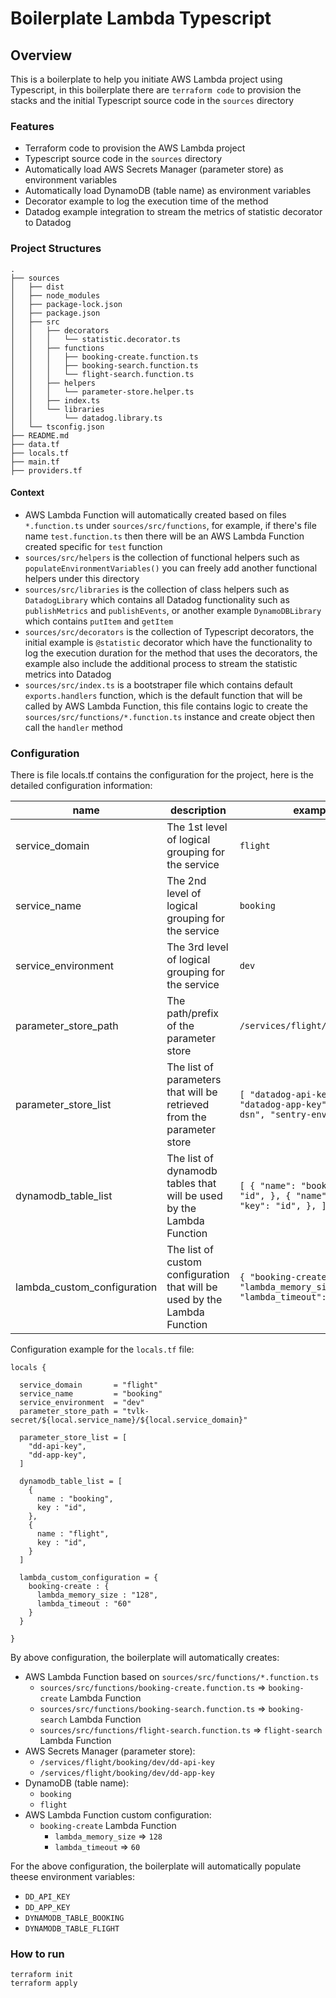 # Boilerplate Lambda Typescript

## Overview

This is a boilerplate to help you initiate AWS Lambda project using Typescript, in this boilerplate there are `terraform code` to provision the stacks and the initial Typescript source code in the `sources` directory

### Features

- Terraform code to provision the AWS Lambda project
- Typescript source code in the `sources` directory
- Automatically load AWS Secrets Manager (parameter store) as environment variables
- Automatically load DynamoDB (table name) as environment variables
- Decorator example to log the execution time of the method
- Datadog example integration to stream the metrics of statistic decorator to Datadog

### Project Structures

```
.
├── sources
│   ├── dist
│   ├── node_modules
│   ├── package-lock.json
│   ├── package.json
│   ├── src
│   │   ├── decorators
│   │   │   └── statistic.decorator.ts
│   │   ├── functions
│   │   │   ├── booking-create.function.ts
│   │   │   ├── booking-search.function.ts
│   │   │   └── flight-search.function.ts
│   │   ├── helpers
│   │   │   └── parameter-store.helper.ts
│   │   ├── index.ts
│   │   └── libraries
│   │       └── datadog.library.ts
│   └── tsconfig.json
├── README.md
├── data.tf
├── locals.tf
├── main.tf
├── providers.tf
```

#### Context

- AWS Lambda Function will automatically created based on files `*.function.ts` under `sources/src/functions`, for example, if there's file name `test.function.ts` then there will be an AWS Lambda Function created specific for `test` function
- `sources/src/helpers` is the collection of functional helpers such as `populateEnvironmentVariables()` you can freely add another functional helpers under this directory
- `sources/src/libraries` is the collection of class helpers such as `DatadogLibrary` which contains all Datadog functionality such as `publishMetrics` and `publishEvents`, or another example `DynamoDBLibrary` which contains `putItem` and `getItem`
- `sources/src/decorators` is the collection of Typescript decorators, the initial example is `@statistic` decorator which have the functionality to log the execution duration for the method that uses the decorators, the example also include the additional process to stream the statistic metrics into Datadog
- `sources/src/index.ts` is a bootstraper file which contains default `exports.handlers` function, which is the default function that will be called by AWS Lambda Function, this file contains logic to create the `sources/src/functions/*.function.ts` instance and create object then call the `handler` method

### Configuration

There is file locals.tf contains the configuration for the project, here is the detailed configuration information:

| name                        | description                                                               | example                                                                                                 |
| --------------------------- | ------------------------------------------------------------------------- | ------------------------------------------------------------------------------------------------------- |
| service_domain              | The 1st level of logical grouping for the service                         | `flight`                                                                                                |
| service_name                | The 2nd level of logical grouping for the service                         | `booking`                                                                                               |
| service_environment         | The 3rd level of logical grouping for the service                         | `dev`                                                                                                   |
| parameter_store_path        | The path/prefix of the parameter store                                    | `/services/flight/booking/dev/`                                                                         |
| parameter_store_list        | The list of parameters that will be retrieved from the parameter store    | `[ "datadog-api-key", "datadog-app-key", "sentry-dsn", "sentry-environment", ]`                         |
| dynamodb_table_list         | The list of dynamodb tables that will be used by the Lambda Function      | `[ { "name": "booking", "key": "id", }, { "name": "flight", "key": "id", }, ]` |
| lambda_custom_configuration | The list of custom configuration that will be used by the Lambda Function | `{ "booking-create": { "lambda_memory_size": "1024", "lambda_timeout": "300", } }`                         |

Configuration example for the `locals.tf` file:

```
locals {

  service_domain       = "flight"
  service_name         = "booking"
  service_environment  = "dev"
  parameter_store_path = "tvlk-secret/${local.service_name}/${local.service_domain}"

  parameter_store_list = [
    "dd-api-key",
    "dd-app-key",
  ]

  dynamodb_table_list = [
    {
      name : "booking",
      key : "id",
    },
    {
      name : "flight",
      key : "id",
    }
  ]

  lambda_custom_configuration = {
    booking-create : {
      lambda_memory_size : "128",
      lambda_timeout : "60"
    }
  }

}
```

By above configuration, the boilerplate will automatically creates:
- AWS Lambda Function based on `sources/src/functions/*.function.ts`
    - `sources/src/functions/booking-create.function.ts` => `booking-create` Lambda Function
    - `sources/src/functions/booking-search.function.ts` => `booking-search` Lambda Function
    - `sources/src/functions/flight-search.function.ts` => `flight-search` Lambda Function
- AWS Secrets Manager (parameter store):
    - `/services/flight/booking/dev/dd-api-key`
    - `/services/flight/booking/dev/dd-app-key`
- DynamoDB (table name):
    - `booking`
    - `flight`
- AWS Lambda Function custom configuration:
    - `booking-create` Lambda Function
        - `lambda_memory_size` => `128`
        - `lambda_timeout` => `60`

For the above configuration, the boilerplate will automatically populate theese environment variables:
- `DD_API_KEY`
- `DD_APP_KEY`
- `DYNAMODB_TABLE_BOOKING`
- `DYNAMODB_TABLE_FLIGHT`

### How to run
```
terraform init
terraform apply
```
